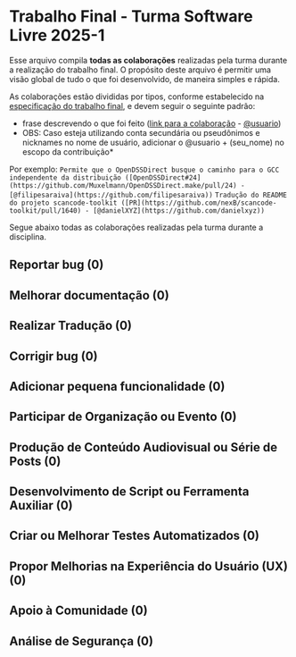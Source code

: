 # Trabalho Final - Turma Software Livre 2025-1

Esse arquivo compila **todas as colaborações** realizadas pela turma durante a realização do trabalho final.
O propósito deste arquivo é permitir uma visão global de tudo o que foi desenvolvido, de maneira simples e rápida.

As colaborações estão divididas por tipos, conforme estabelecido na [especificação do trabalho final](README.md), e devem seguir o seguinte padrão:

* frase descrevendo o que foi feito ([link para a colaboração]() - [@usuario]())
* OBS: Caso esteja utilizando conta secundária ou pseudônimos e nicknames no nome de usuário, adicionar o @usuario + (seu_nome) no escopo da contribuição*

Por exemplo:
```Permite que o OpenDSSDirect busque o caminho para o GCC independente da distribuição ([OpenDSSDirect#24](https://github.com/Muxelmann/OpenDSSDirect.make/pull/24) - [@filipesaraiva](https://github.com/filipesaraiva))```
```Tradução do README do projeto scancode-toolkit ([PR](https://github.com/nexB/scancode-toolkit/pull/1640) - [@danielXYZ](https://github.com/danielxyz))```

Segue abaixo todas as colaborações realizadas pela turma durante a disciplina.

## Reportar bug (0)

## Melhorar documentação (0)

## Realizar Tradução (0)

## Corrigir bug (0)

## Adicionar pequena funcionalidade (0)

## Participar de Organização ou Evento (0)

## Produção de Conteúdo Audiovisual ou Série de Posts (0)

## Desenvolvimento de Script ou Ferramenta Auxiliar (0)

## Criar ou Melhorar Testes Automatizados (0)

## Propor Melhorias na Experiência do Usuário (UX) (0)

## Apoio à Comunidade (0)

## Análise de Segurança (0)
